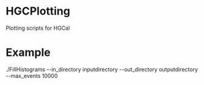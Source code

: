 # HGCPlotting
Plotting scripts for HGCal

# Example
./FillHistograms --in_directory inputdirectory --out_directory outputdirectory --max_events 10000
